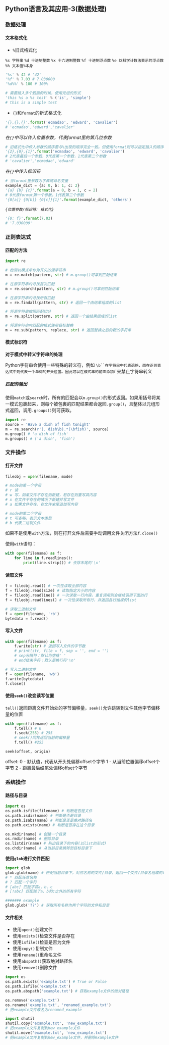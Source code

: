 ## Python语言及其应用-3(数据处理)

### 数据处理

#### 文本格式化

- `%`旧式格式化

`%s 字符串`
`%d 十进制整数`
`%x 十六进制整数`
`%f 十进制浮点数`
`%e 以科学计数法表示的浮点数`
`%% 文本值%本身`

```python
'%s' % 42 # '42'
'%f' % 7.03 # 7.030000
'%d%%' % 100 # 100%

# 需要插入多个数据的时候，使用元组的形式
'this %s a %s test' % ('is', 'simple')
# this is a simple test
```

- `{}`和`format`的新式格式化

```python
'{},{},{}'.format('ecmadao', 'edward', 'cavalier')
# 'ecmadao','edward','cavalier'
```

*在`{}`中可以传入位置参数，代表format里的第几位参数*

```python
# 旧格式化中传入参数的顺序要与%出现的顺序完全一致。但使用format则可以指定插入的顺序
'{2},{0},{1}'.format('ecmadao', 'edward', 'cavalier')
# 2代表最后一个参数，0代表第一个参数，1代表第二个参数
# 'cavalier','ecmadao','edward'
```

*在`{}`中传入标识符*

```python
# 当format里参数为字典或命名变量
example_dict = {a: 0, b: 1, c: 2}
'{a} {b} {c}'.format(a = 0, b = 1, c = 2)
# 0代表format第一个参数，1代表第二个参数
'{0[a]} {0[b]} {0[c]}{1}'.format(example_dict, 'others')
```

*`{位置参数/标识符: 格式化}`*

```python
'{0: f}'.format(7.03)
# '7.030000'
```

### 正则表达式

#### 匹配的方法

```python
import re

# 检测以模式串作为开头的源字符串
m = re.match(pattern, str) # m.group()可拿到匹配结果

# 在源字符串内寻找首次匹配
m = re.search(pattern, str) # m.group()可拿到匹配结果

# 在源字符串内寻找所有匹配
m = re.findall(pattern, str) # 返回一个由结果组成的list

# 将源字符串按照匹配切分
m = re.split(pattern, str) # 返回一个由结果组成的list

# 将源字符串内匹配的模式使用目标替换
m = re.sub(pattern, replace, str) # 返回替换之后的新的字符串
```

#### 模式标识符

**对于模式中转义字符串的处理**

Python字符串会使用一些特殊的转义符，例如 `\b``在字符串中代表退格，而在正则表达式中则代表一个单词的开头位置。因此可以在模式串的前面添加`r`来禁止字符串转义

##### 匹配的输出

使用`match`或`search`时，所有的匹配会以`m.group()`的形式返回。如果用括号将某一模式包裹起来，则每个被包裹的匹配结果都会返回`.group()`，且整体以元组形式返回，调用`.groups()`则可获取。

```python
import re
source = 'Have a dish of fish tonight'
m = re.search(r'(. dish\b).*(\bfish)', source)
m.group() # 'a dish of fish'
m.groups() # ('a dish', 'fish')
```

### 文件操作

#### 打开文件

```python
fileobj = open(filename, mode)

# mode的第一个字母
# r 读
# w 写，如果文件不存在则新建，若存在则重写其内容
# x 在文件不存在的情况下新建并写文件
# a 如果文件存在，在文件末尾追加写内容

# mode的第二个字母
# t 可省略，表示文本类型
# b 代表二进制文件
```

如果不是使用`with`方法，则在打开文件后需要手动调用文件关闭方法`f.close()`

使用`with`语句：

```python
with open(filename) as f:
	for line in f.readlines():
		print(line.strip()) # 去除末尾的'\n'
```

#### 读取文件

```python
f = fileobj.read() # 一次性读取全部内容
f = fileobj.read(size) # 读取指定大小的内容
f = fileobj.readline() # 一次读取一行内容。重复调用则会继续调用下面的行
f = fileobj.readlines() # 一次性读取所有行，并返回各行组成的list

# 读取二进制文件
f = open(filename, 'rb')
bytedata = f.read()
```

#### 写入文件

```python
with open(filename) as f:
	f.write(str) # 返回写入文件的字节数
	# print(str, file = f, sep = '', end = '')
	# sep分隔符：默认为空格' '
	# end结束字符：默认是换行符'\n'

# 写入二进制文件
f = open(filename, 'wb')
f.write(bytedata)
f.close()
```

#### 使用`seek()`改变读写位置

`tell()`返回距离文件开始处的字节偏移量，`seek()`允许跳转到文件其他字节偏移量的位置

```python
with open(filename) as f:
	f.tell() # 0
	f.seek(255) # 255
	# seek()同样返回当前的偏移量
	f.tell() #255
```

`seek(offset, origin)`

offset:
0 - 默认值，代表从开头处偏移offset个字节
1 - 从当前位置偏移offset个字节
2 - 距离最后结尾处偏移offset个字节

### 系统操作

#### 路径与目录

```python
import os
os.path.isfile(filename) # 判断是否是文件
os.path.isdir(name) # 判断是否是目录
os.path.isabs(name) # 判断是否是绝对路径名
os.path.exists(name) # 判断是否存在这个目录

os.mkdir(name) # 创建一个目录
os.rmdir(name) # 删除目录
os.listdir(name) # 列出目录下的内容(以list的形式)
os.chdir(name) # 从当前目录跳转到目标目录下
```

**使用`glob`进行文件匹配**

```python
import glob
glob.glob(name) # 匹配当前目录下，对应名称的文件/目录，返回一个文件/目录名组成的list
# * 匹配任意名称
# ? 匹配一个字符
# [abc] 匹配字符a、b、c
# [!abc] 匹配除了a、b和c之外的所有字符

####### example
glob.glob('??') # 获取所有名称为两个字符的文件和目录
```

#### 文件相关

- 使用`open()`创建文件
- 使用`exists()`检查文件是否存在
- 使用`isfile()`检查是否为文件
- 使用`copy()`复制文件
- 使用`rename()`重命名文件
- 使用`abspath()`获取绝对路径名
- 使用`remove()`删除文件

```python
import os
os.path.exists('example.txt') # True or False
os.path.isfile('example.txt')
os.path.abspath('example.txt') # 获取example文件的绝对路径

os.remove('example.txt')
os.rename('example.txt', 'renamed_example.txt')
# 把example文件改名为renamed_example
```

```python
import shutil
shutil.copy('example.txt', 'new_example.txt')
# 把example文件复制到new_example文件
shutil.move('example.txt', 'new_example.txt')
# 把example文件复制到new_example文件，并删除example文件
```
